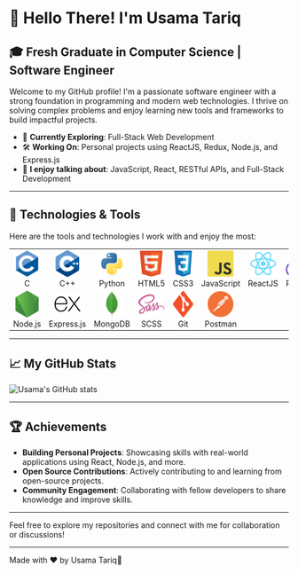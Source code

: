 # 👋 Hello There! I'm Usama Tariq  

## 🎓 Fresh Graduate in Computer Science | Software Engineer  

Welcome to my GitHub profile! I'm a passionate software engineer with a strong foundation in programming and modern web technologies. I thrive on solving complex problems and enjoy learning new tools and frameworks to build impactful projects.  

- 🚀 **Currently Exploring**: Full-Stack Web Development  
- 🛠️ **Working On**: Personal projects using ReactJS, Redux, Node.js, and Express.js  
- 💬 **I enjoy talking about**: JavaScript, React, RESTful APIs, and Full-Stack Development  

---

## 🔧 Technologies & Tools  

Here are the tools and technologies I work with and enjoy the most:  

<table>
  <tr>
    <td align="center" width="96">
      <a href="#usama-tech">
        <img src="https://raw.githubusercontent.com/devicons/devicon/master/icons/c/c-original.svg" width="48" height="48" alt="C" />
      </a>
      <br>C
    </td>
    <td align="center" width="96">
      <a href="#usama-tech">
        <img src="https://raw.githubusercontent.com/devicons/devicon/master/icons/cplusplus/cplusplus-original.svg" width="48" height="48" alt="C++" />
      </a>
      <br>C++
    </td>
    <td align="center" width="96">
      <a href="#usama-tech">
        <img src="https://raw.githubusercontent.com/devicons/devicon/master/icons/python/python-original.svg" width="48" height="48" alt="Python" />
      </a>
      <br>Python
    </td>
    <td align="center" width="96">
      <a href="#usama-tech">
        <img src="https://raw.githubusercontent.com/devicons/devicon/master/icons/html5/html5-original.svg" width="48" height="48" alt="HTML5" />
      </a>
      <br>HTML5
    </td>
    <td align="center" width="96">
      <a href="#usama-tech">
        <img src="https://raw.githubusercontent.com/devicons/devicon/master/icons/css3/css3-original.svg" width="48" height="48" alt="CSS3" />
      </a>
      <br>CSS3
    </td>
    <td align="center" width="96">
      <a href="#usama-tech">
        <img src="https://raw.githubusercontent.com/devicons/devicon/master/icons/javascript/javascript-original.svg" width="48" height="48" alt="JavaScript" />
      </a>
      <br>JavaScript
    </td>
    <td align="center" width="96">
      <a href="#usama-tech">
        <img src="https://raw.githubusercontent.com/devicons/devicon/master/icons/react/react-original.svg" width="48" height="48" alt="ReactJS" />
      </a>
      <br>ReactJS
    </td>
    <td align="center" width="96">
      <a href="#usama-tech">
        <img src="https://raw.githubusercontent.com/devicons/devicon/master/icons/redux/redux-original.svg" width="48" height="48" alt="Redux" />
      </a>
      <br>Redux
    </td>
  </tr>
  <tr>
    <td align="center" width="96">
      <a href="#usama-tech">
        <img src="https://raw.githubusercontent.com/devicons/devicon/master/icons/nodejs/nodejs-original.svg" width="48" height="48" alt="Node.js" />
      </a>
      <br>Node.js
    </td>
    <td align="center" width="96">
      <a href="#usama-tech">
        <img src="https://raw.githubusercontent.com/devicons/devicon/master/icons/express/express-original.svg" width="48" height="48" alt="Express.js" />
      </a>
      <br>Express.js
    </td>
    <td align="center" width="96">
      <a href="#usama-tech">
        <img src="https://raw.githubusercontent.com/devicons/devicon/master/icons/mongodb/mongodb-original.svg" width="48" height="48" alt="MongoDB" />
      </a>
      <br>MongoDB
    </td>
    <td align="center" width="96">
      <a href="#usama-tech">
        <img src="https://raw.githubusercontent.com/devicons/devicon/master/icons/sass/sass-original.svg" width="48" height="48" alt="SCSS" />
      </a>
      <br>SCSS
    </td>
    <td align="center" width="96">
      <a href="#usama-tech">
        <img src="https://raw.githubusercontent.com/devicons/devicon/master/icons/git/git-original.svg" width="48" height="48" alt="Git" />
      </a>
      <br>Git
    </td>
    <td align="center" width="96">
      <a href="#usama-tech">
        <img src="https://raw.githubusercontent.com/devicons/devicon/master/icons/postman/postman-original.svg" width="48" height="48" alt="Postman" />
      </a>
      <br>Postman
    </td>
  </tr>
</table>

---

## 📈 My GitHub Stats  

![Usama's GitHub stats](https://github-readme-stats.vercel.app/api?username=UsamaTariq&show_icons=true&count_private=true&theme=radical)  

---

## 🏆 Achievements  

- **Building Personal Projects**: Showcasing skills with real-world applications using React, Node.js, and more.  
- **Open Source Contributions**: Actively contributing to and learning from open-source projects.  
- **Community Engagement**: Collaborating with fellow developers to share knowledge and improve skills.  

---

Feel free to explore my repositories and connect with me for collaboration or discussions!  

---

Made with ❤️ by Usama Tariq🚀

